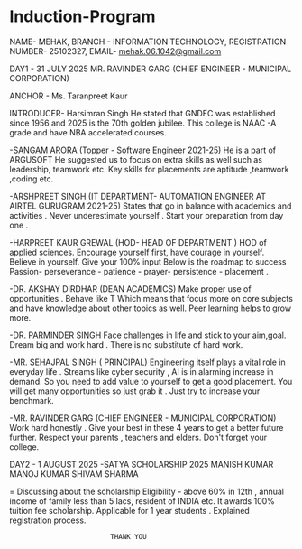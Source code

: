 # Induction-Program
NAME- MEHAK,
BRANCH - INFORMATION TECHNOLOGY,
REGISTRATION NUMBER- 25102327,
EMAIL- mehak.06.1042@gmail.com


DAY1 - 31 JULY 2025
 MR. RAVINDER GARG (CHIEF ENGINEER - MUNICIPAL CORPORATION)

ANCHOR - Ms. Taranpreet Kaur

INTRODUCER- Harsimran Singh
He stated that GNDEC was established since 1956 and 2025 is the 70th golden jubilee. This college is NAAC -A grade and have NBA accelerated courses.

   -SANGAM ARORA (Topper - Software Engineer 2021-25) 
He is a part of ARGUSOFT 
He suggested us to focus on extra skills as well such as leadership, teamwork etc.
Key skills for placements are aptitude  ,teamwork ,coding etc.

-ARSHPREET SINGH (IT DEPARTMENT- AUTOMATION ENGINEER AT AIRTEL GURUGRAM 2021-25)
 States that go in balance with academics and activities .
Never underestimate yourself .
Start your preparation from day one .

-HARPREET KAUR GREWAL (HOD- HEAD OF DEPARTMENT )
HOD of applied sciences.
Encourage yourself first, have courage in yourself.
Believe in yourself.
Give your 100% input
Below is the roadmap to success
Passion- perseverance - patience - prayer- persistence - placement .

-DR. AKSHAY DIRDHAR (DEAN ACADEMICS)
Make proper use of opportunities .
Behave like T 
Which means that focus more on core subjects and have knowledge about other topics as well.
Peer learning helps to grow more.

-DR. PARMINDER  SINGH 
Face challenges in life and stick to your aim,goal.
Dream big and work hard .
There is no substitute of hard work.

-MR. SEHAJPAL SINGH ( PRINCIPAL)
Engineering itself plays a vital role in everyday life .
Streams like cyber security , AI is in alarming increase in demand.
So you need to add value to yourself to get a good placement.
You will get many opportunities so just grab it .
Just try to increase your benchmark.

-MR. RAVINDER GARG (CHIEF ENGINEER - MUNICIPAL CORPORATION)
Work hard honestly .
Give your best in these 4 years to get a better future further.
Respect your parents , teachers and elders.
Don't forget your college.


DAY2 - 1 AUGUST 2025
 -SATYA SCHOLARSHIP 2025 
MANISH KUMAR
MANOJ KUMAR
SHIVAM SHARMA

 = Discussing about the scholarship
Eligibility - above 60% in 12th , annual income of family less than 5 lacs, resident of INDIA etc.
It awards 100% tuition fee  scholarship.
Applicable for 1 year students .
Explained registration process.

 		 
                             THANK YOU
